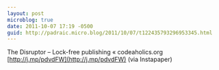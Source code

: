 ```yaml
---
layout: post
microblog: true
date: 2011-10-07 17:19 -0500
guid: http://padraic.micro.blog/2011/10/07/t122435793296953345.html
---
```

The Disruptor – Lock-free publishing « codeaholics.org [http://j.mp/pdvdFW](http://j.mp/pdvdFW) (via Instapaper)

